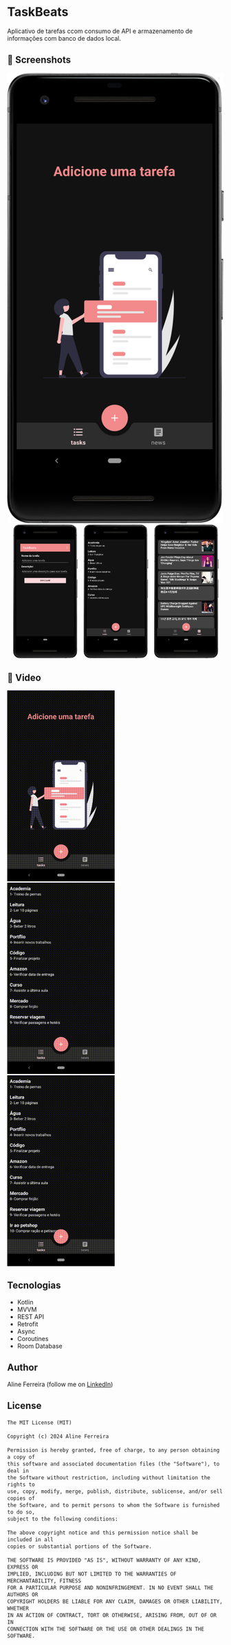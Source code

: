 # TaskBeats
Aplicativo de tarefas ccom consumo de API e armazenamento de informações com banco de dados local. 

## :camera_flash: Screenshots

<img src="app/src/screens/home-empty.png" width="1505">&emsp;<img src="app/src/screens/add-tasks.png" width="150">&emsp;<img src="app/src/screens/task-list.png" width="150">&emsp;<img src="app/src/screens/news.png" width="150">

## :movie_camera: Video
<img src="app/src/screens/gif/task1-video.gif" width="250">&emsp;<img src="app/src/screens/gif/update.gif" width="250">&emsp;<img src="app/src/screens/gif/delete.gif" width="250">



## Tecnologias
* Kotlin
* MVVM
* REST API
* Retrofit
* Async
* Coroutines
* Room Database

  
## Author
Aline Ferreira (follow me on [LinkedIn](https://www.linkedin.com/in/ferreiraline/))

## License
```
The MIT License (MIT)

Copyright (c) 2024 Aline Ferreira

Permission is hereby granted, free of charge, to any person obtaining a copy of
this software and associated documentation files (the "Software"), to deal in
the Software without restriction, including without limitation the rights to
use, copy, modify, merge, publish, distribute, sublicense, and/or sell copies of
the Software, and to permit persons to whom the Software is furnished to do so,
subject to the following conditions:

The above copyright notice and this permission notice shall be included in all
copies or substantial portions of the Software.

THE SOFTWARE IS PROVIDED "AS IS", WITHOUT WARRANTY OF ANY KIND, EXPRESS OR
IMPLIED, INCLUDING BUT NOT LIMITED TO THE WARRANTIES OF MERCHANTABILITY, FITNESS
FOR A PARTICULAR PURPOSE AND NONINFRINGEMENT. IN NO EVENT SHALL THE AUTHORS OR
COPYRIGHT HOLDERS BE LIABLE FOR ANY CLAIM, DAMAGES OR OTHER LIABILITY, WHETHER
IN AN ACTION OF CONTRACT, TORT OR OTHERWISE, ARISING FROM, OUT OF OR IN
CONNECTION WITH THE SOFTWARE OR THE USE OR OTHER DEALINGS IN THE SOFTWARE.
```

